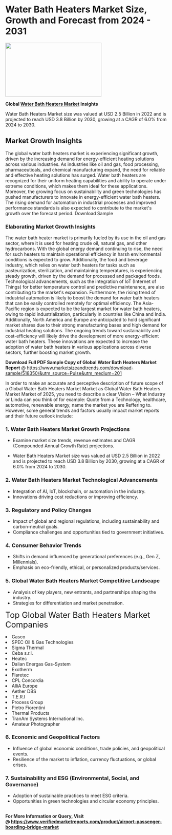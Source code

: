 <H1>Water Bath Heaters Market Size, Growth and Forecast from 2024 - 2031</H1><img class="aligncenter size-medium wp-image-584254" src="https://thirdeyenews.in/wp-content/uploads/2024/09/Global-Market-Research-300x168.jpeg" alt="" width="300" height="168" /><p><strong>Global&nbsp;<a href="https://www.marketsizeandtrends.com/download-sample/518350/&amp;utm_source=Pulse&amp;utm_medium=201">Water Bath Heaters Market</a> Insights</strong></p><p>Water Bath Heaters Market size was valued at USD 2.5 Billion in 2022 and is projected to reach USD 3.8 Billion by 2030, growing at a CAGR of 6.0% from 2024 to 2030.</p><p><h2>Market Growth Insights</h2> The global water bath heaters market is experiencing significant growth, driven by the increasing demand for energy-efficient heating solutions across various industries. As industries like oil and gas, food processing, pharmaceuticals, and chemical manufacturing expand, the need for reliable and effective heating solutions has surged. Water bath heaters are recognized for their uniform heating capabilities and ability to operate under extreme conditions, which makes them ideal for these applications. Moreover, the growing focus on sustainability and green technologies has pushed manufacturers to innovate in energy-efficient water bath heaters. The rising demand for automation in industrial processes and improved performance standards is also expected to contribute to the market's growth over the forecast period. Download Sample <h3>Elaborating Market Growth Insights</h3> The water bath heater market is primarily fueled by its use in the oil and gas sector, where it is used for heating crude oil, natural gas, and other hydrocarbons. With the global energy demand continuing to rise, the need for such heaters to maintain operational efficiency in harsh environmental conditions is expected to grow. Additionally, the food and beverage industry, which relies on water bath heaters for tasks such as pasteurization, sterilization, and maintaining temperatures, is experiencing steady growth, driven by the demand for processed and packaged foods. Technological advancements, such as the integration of IoT (Internet of Things) for better temperature control and predictive maintenance, are also contributing to the market's expansion. Furthermore, the rising trend of industrial automation is likely to boost the demand for water bath heaters that can be easily controlled remotely for optimal efficiency. The Asia-Pacific region is expected to be the largest market for water bath heaters, owing to rapid industrialization, particularly in countries like China and India. Additionally, North America and Europe are anticipated to hold significant market shares due to their strong manufacturing bases and high demand for industrial heating solutions. The ongoing trends toward sustainability and cost-efficiency will likely drive the development of more energy-efficient water bath heaters. These innovations are expected to increase the adoption of water bath heaters in various applications across diverse sectors, further boosting market growth. </p><p><span class=""><strong>Download Full PDF Sample Copy of Global Water Bath Heaters Market Report</strong> @ <a href="https://www.marketsizeandtrends.com/download-sample/518350/&amp;utm_source=Pulse&amp;utm_medium=201" target="_blank">https://www.marketsizeandtrends.com/download-sample/518350/&amp;utm_source=Pulse&amp;utm_medium=201</a></span></p><p>In order to make an accurate and perceptive description of future scope of a Global&nbsp;Water Bath Heaters Market Market as Global&nbsp;Water Bath Heaters Market Market of 2025, you need to describe a clear Vision &ndash; What Industry or Linda can you think of for example: Quote from a Technology, healthcare, automotive, renewable energy, name the market you are Reffering to. However, some general trends and factors usually impact market reports and their future outlook include:</p><h3>1.&nbsp;<strong>Water Bath Heaters Market Growth Projections</strong></h3><ul><li>Examine market size trends, revenue estimates and CAGR (Compounded Annual Growth Rate) projections.</li><li><p>Water Bath Heaters Market size was valued at USD 2.5 Billion in 2022 and is projected to reach USD 3.8 Billion by 2030, growing at a CAGR of 6.0% from 2024 to 2030.</p></li></ul><h3>2.&nbsp;<strong>Water Bath Heaters Market Technological Advancements</strong></h3><ul><li>Integration of AI, IoT, blockchain, or automation in the industry.</li><li>Innovations driving cost reductions or improving efficiency.</li></ul><h3>3.&nbsp;<strong>Regulatory and Policy Changes</strong></h3><ul><li>Impact of global and regional regulations, including sustainability and carbon-neutral goals.</li><li>Compliance challenges and opportunities tied to government initiatives.</li></ul><h3>4.&nbsp;<strong>Consumer Behavior Trends</strong></h3><ul><li>Shifts in demand influenced by generational preferences (e.g., Gen Z, Millennials).</li><li>Emphasis on eco-friendly, ethical, or personalized products/services.</li></ul><h3>5.&nbsp;<strong>Global Water Bath Heaters Market Competitive Landscape</strong></h3><ul><li>Analysis of key players, new entrants, and partnerships shaping the industry.</li><li>Strategies for differentiation and market penetration.</li></ul><p data-pm-slice="1 1 []"><span style="color: inherit; font-family: inherit; font-size: 25px;">Top Global Water Bath Heaters Market Companies</span></p><div class="" data-test-id=""><p><li>Gasco</li><li> SPEC Oil & Gas Technologies</li><li> Sigma Thermal</li><li> Ceba s.r.l.</li><li> Heatec</li><li> Dalian Energas Gas-System</li><li> Exotherm</li><li> Flaretec</li><li> CPL Concordia</li><li> AlliA Europe</li><li> Aether DBS</li><li> T.E.R.I</li><li> Process Group</li><li> Pietro Fiorentini</li><li> Thermal Products</li><li> TranAm Systems International Inc.</li><li> Amateur Photographer</li></p></div><h3>6.&nbsp;<strong>Economic and Geopolitical Factors</strong></h3><ul><li>Influence of global economic conditions, trade policies, and geopolitical events.</li><li>Resilience of the market to inflation, currency fluctuations, or global crises.</li></ul><h3>7.&nbsp;<strong>Sustainability and ESG (Environmental, Social, and Governance)</strong></h3><ul><li>Adoption of sustainable practices to meet ESG criteria.</li><li>Opportunities in green technologies and circular economy principles.</li></ul><h2><strong style="font-size: 14px;">For More Information or Query, Visit @&nbsp;</strong><a style="background-color: #ffffff; font-size: 14px;" href="https://www.marketsizeandtrends.com/report/water-bath-heaters-market/" target="_blank">https://www.verifiedmarketreports.com/product/airport-passenger-boarding-bridge-market</a></h2>

